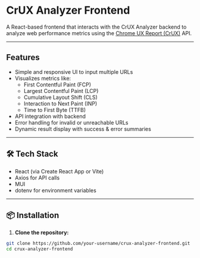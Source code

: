 # CrUX Analyzer Frontend

A React-based frontend that interacts with the CrUX Analyzer backend to analyze web performance metrics using the [Chrome UX Report (CrUX)](https://developers.google.com/web/tools/chrome-user-experience-report) API.

---

## Features

- Simple and responsive UI to input multiple URLs
- Visualizes metrics like:
  - First Contentful Paint (FCP)
  - Largest Contentful Paint (LCP)
  - Cumulative Layout Shift (CLS)
  - Interaction to Next Paint (INP)
  - Time to First Byte (TTFB)
- API integration with backend
- Error handling for invalid or unreachable URLs
- Dynamic result display with success & error summaries

---

## 🛠 Tech Stack

- React (via Create React App or Vite)
- Axios for API calls
- MUI
- dotenv for environment variables

---

## 📦 Installation

1. **Clone the repository:**

```bash
git clone https://github.com/your-username/crux-analyzer-frontend.git
cd crux-analyzer-frontend
```
